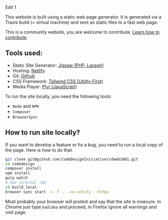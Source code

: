 Edit 1

This website is built using a static web page generator. 
It is generated via a Travis build (= virtual machine) and sent as static files to a fast web page.

This is a community website, you are welcome to contribute.
[Learn how to contribute](https://github.com/CodeDesignInitiative/cdweb1801/blob/master/CONTRIBUTING.md).

## Tools used:

- Static Site Generator: [Jigsaw (PHP, Laravel)](https://jigsaw.tighten.co)
- Hosting: [Netlify](https://netlify.com)
- Git: [Github](https://github.com)
- CSS Framework: [Tailwind CSS (Utility-First)](https://tailwindcss.com)
- Media Player: [Plyr (JavaScript)](https://plyr.io/)

To run the site locally, you need the following tools:

- `Node` and `NPM`
- `Composer`
- `BrowserSync`

## How to run site locally?

If you want to develop a feature or fix a bug, you need to run a local copy of the page.
Here is how to do that.

```bash    
git clone git@github.com:CodeDesignInitiative/cdweb1801.git
cd codedesign
composer install
npm install
gulp watch
# new terminal tab
cd build_local
browser-sync start -s -f . --no-notify --https
```

Most probably your browser will protest and say that the site is insecure. In Chrome just type `badidea` and proceed, in Firefox ignore all warnings and visit page.
